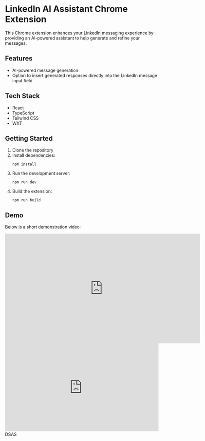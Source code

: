 # LinkedIn AI Assistant Chrome Extension

This Chrome extension enhances your LinkedIn messaging experience by providing an AI-powered assistant to help generate and refine your messages.

## Features

- AI-powered message generation
- Option to insert generated responses directly into the LinkedIn message input field

## Tech Stack

- React
- TypeScript
- Tailwind CSS
- WXT

## Getting Started

1. Clone the repository
2. Install dependencies:
   ```
   npm install
   ```
3. Run the development server:
   ```
   npm run dev
   ```
4. Build the extension:
   ```
   npm run build
   ```

## Demo

Below is a short demonstration video:

<iframe src="https://www.loom.com/embed/50bf07d3557c44cb845e3f8769cbeaf7" frameborder="0" webkitallowfullscreen mozallowfullscreen allowfullscreen width="640" height="360"></iframe>
<div style="position: relative; padding-bottom: 57.4241617881852%; height: 0;"><iframe src="https://www.loom.com/embed/50bf07d3557c44cb845e3f8769cbeaf7?sid=d37bdc62-2339-4454-8870-841a267656fe" frameborder="0" webkitallowfullscreen mozallowfullscreen allowfullscreen style="position: absolute; top: 0; left: 0; width: 100%; height: 100%;"></iframe></div>DSAS